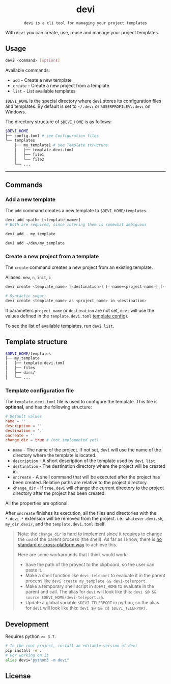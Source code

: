 <p align="center">
    <h1 align="center">devi</h1>
</p>

<p align="center">
    <code>devi is a cli tool for managing your project templates</code>
</p>

With `devi` you can create, use, reuse and manage your project templates.

## Usage

```bash
devi <command> [options]
```

Available commands:

- `add` - Create a new template
- `create` - Create a new project from a template
- `list` - List available templates

`$DEVI_HOME` is the special directory where `devi` stores its configuration
files and templates. By default is set to `~/.devi` or `%USERPROFILE%\.devi` on
Windows.

The directory structure of `$DEVI_HOME` is as follows:

```bash
$DEVI_HOME
├── config.toml # see Configuration files
└── templates
    ├── my_template1 # see Template structure
    │   ├── template.devi.toml
    │   ├── file1
    │   └── file2
    └── ...
```

---

## Commands

### Add a new template

The `add` command creates a new template to `$DEVI_HOME/templates`.

```bash
devi add <path> [<template_name>]
# Both are required, since infering them is somewhat ambiguous

devi add . my_template

devi add ~/dev/my_template
```

### Create a new project from a template

The `create` command creates a new project from an existing template.

Aliases: `new`, `n`, `init`, `i`

```bash
devi create <template_name> [<destination>] [--name=<project-name>] [--dest=<destination>]

# Syntactic sugar:
devi create <template_name> as <project_name> in <destination>
```

If parameters `project_name` or `destination` are not set, `devi` will use
the values defined in the `template.devi.toml`
[template config](#template-configuration-file)).

To see the list of available templates, run `devi list`.

## Template structure

```bash
$DEVI_HOME/templates
├── my_template
│   ├── template.devi.toml
│   ├── files
│   ├── dirs/
│   └── ...
```

### Template configuration file

The `template.devi.toml` file is used to configure the template. This file is
**optional**, and has the following structure:

```toml
# Default values
name = ''
description = ''
destination = '.'
oncreate = ''
change_dir = true # (not implemented yet)
```

- `name` - The name of the project. If not set, `devi` will use the name of the
directory where the template is located.
- `description` - A short description of the template used by `devi list`.
- `destination` - The destination directory where the project will be created
in.
- `oncreate` - A shell command that will be executed after the project has been
created. Relative paths are relative to the project directory.
- `change_dir` - If `true`, `devi` will change the current directory to the
project directory after the project has been created.

All the properties are optional.

After `oncreate` finishes its execution, all the files and directories with the
`*.devi.*` extension will be removed from the project. i.e.:
`whatever.devi.sh`, `my_dir.devi/`, and the `template.devi.toml` itself.

> Note: the `change_dir` is hard to implement since it requires to change the
> `cwd` of the parent process (the shell). As far as I know, there is
> [no standard or cross-platform way](https://stackoverflow.com/questions/2375003/how-do-i-set-the-working-directory-of-the-parent-process)
> to achieve this.
>
> Here are some workarounds that I think would work:
>
> - Save the path of the proyect to the clipboard, so the user can paste it.
> - Make a shell function like `devi-teleport` to evaluate it in the
>   parent process like `devi create my_template && devi-telerport`.
> - Make a temporary shell script in `$DEVI_HOME` to evaluate in the parent
>   and call. The alias for `devi` will look like this: `devi $@ &&`
>   `source $DEVI_HOME/devi-teleport.sh`.
> - Update a global variable `$DEVI_TELERPORT` in python, so the alias for
>   `devi` will look like this: `devi $@ && cd $DEVI_TELERPORT`.

## Development

Requires python `>= 3.7`.

```bash
# In the root project, install an editable version of devi
pip install -e .
# For working on it
alias devi="python3 -m devi"
```

## License


